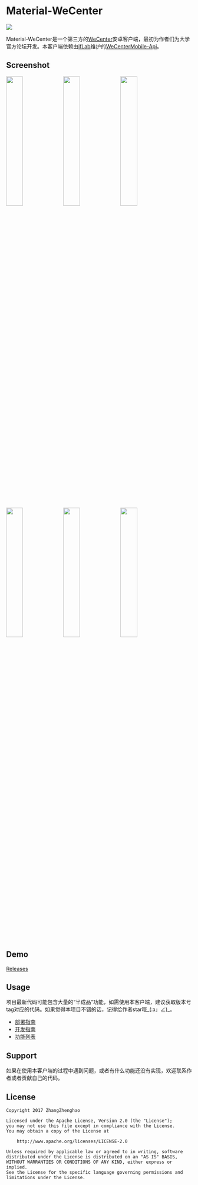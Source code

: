 # Material-WeCenter

<img src="https://raw.githubusercontent.com/ZhangZhenghao/MaterialWeCenter/master/app/src/main/res/mipmap-xxxhdpi/ic_launcher.png">

Material-WeCenter是一个第三方的[WeCenter](http://www.wecenter.com/)安卓客户端，最初为作者们为大学官方论坛开发。本客户端依赖由[ifLab](http://iflab.org/)维护的[WeCenterMobile-Api](https://github.com/ifLab/WeCenterMobile-Api/)。

## Screenshot
<img src="https://raw.githubusercontent.com/ZhangZhenghao/Material-WeCenter/master/screenshot/Screenshot_20170209-131555.png" width="30%" height="30%"> <img src="https://raw.githubusercontent.com/ZhangZhenghao/Material-WeCenter/master/screenshot/Screenshot_20170209-131440.png" width="30%" height="30%">  <img src="https://raw.githubusercontent.com/ZhangZhenghao/Material-WeCenter/master/screenshot/Screenshot_20170209-131533.png" width="30%" height="30%">
<img src="https://raw.githubusercontent.com/ZhangZhenghao/Material-WeCenter/master/screenshot/Screenshot_20170209-131543.png" width="30%" height="30%">    <img src="https://raw.githubusercontent.com/ZhangZhenghao/Material-WeCenter/master/screenshot/Screenshot_2016-01-13-21-15-18.png" width="30%" height="30%">    <img src="https://raw.githubusercontent.com/ZhangZhenghao/Material-WeCenter/master/screenshot/Screenshot_2016-02-15-11-42-01.png" width="30%" height="30%">

## Demo
[Releases](https://github.com/ZhangZhenghao/Material-WeCenter/releases)

## Usage

项目最新代码可能包含大量的“半成品”功能，如需使用本客户端，建议获取版本号tag对应的代码。如果觉得本项目不错的话，记得给作者star哦\_(:з」∠)\_。

- [部署指南](https://github.com/ZhangZhenghao/Material-WeCenter/wiki/%E9%83%A8%E7%BD%B2%E6%8C%87%E5%8D%97)
- [开发指南](https://github.com/ZhangZhenghao/Material-WeCenter/wiki/%E5%BC%80%E5%8F%91%E6%8C%87%E5%8D%97)
- [功能列表](https://github.com/ZhangZhenghao/Material-WeCenter/wiki/%E5%8A%9F%E8%83%BD%E5%88%97%E8%A1%A8)

## Support

如果在使用本客户端的过程中遇到问题，或者有什么功能还没有实现，欢迎联系作者或者贡献自己的代码。

## License
    Copyright 2017 ZhangZhenghao

    Licensed under the Apache License, Version 2.0 (the "License");
    you may not use this file except in compliance with the License.
    You may obtain a copy of the License at
    
        http://www.apache.org/licenses/LICENSE-2.0
    
    Unless required by applicable law or agreed to in writing, software
    distributed under the License is distributed on an "AS IS" BASIS,
    WITHOUT WARRANTIES OR CONDITIONS OF ANY KIND, either express or implied.
    See the License for the specific language governing permissions and
    limitations under the License.

